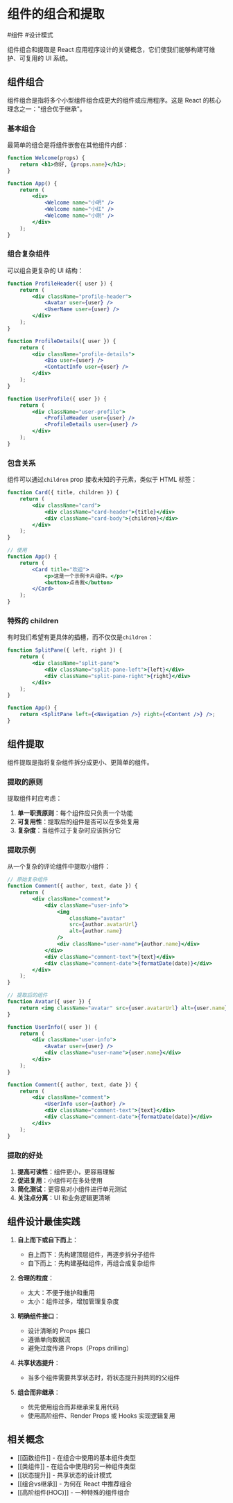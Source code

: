 # 组件的组合和提取

#组件 #设计模式

组件组合和提取是 React 应用程序设计的关键概念，它们使我们能够构建可维护、可复用的 UI 系统。

## 组件组合

组件组合是指将多个小型组件组合成更大的组件或应用程序。这是 React 的核心理念之一："组合优于继承"。

### 基本组合

最简单的组合是将组件嵌套在其他组件内部：

```jsx
function Welcome(props) {
    return <h1>你好, {props.name}</h1>;
}

function App() {
    return (
        <div>
            <Welcome name="小明" />
            <Welcome name="小红" />
            <Welcome name="小刚" />
        </div>
    );
}
```

### 组合复杂组件

可以组合更复杂的 UI 结构：

```jsx
function ProfileHeader({ user }) {
    return (
        <div className="profile-header">
            <Avatar user={user} />
            <UserName user={user} />
        </div>
    );
}

function ProfileDetails({ user }) {
    return (
        <div className="profile-details">
            <Bio user={user} />
            <ContactInfo user={user} />
        </div>
    );
}

function UserProfile({ user }) {
    return (
        <div className="user-profile">
            <ProfileHeader user={user} />
            <ProfileDetails user={user} />
        </div>
    );
}
```

### 包含关系

组件可以通过`children` prop 接收未知的子元素，类似于 HTML 标签：

```jsx
function Card({ title, children }) {
    return (
        <div className="card">
            <div className="card-header">{title}</div>
            <div className="card-body">{children}</div>
        </div>
    );
}

// 使用
function App() {
    return (
        <Card title="欢迎">
            <p>这是一个示例卡片组件。</p>
            <button>点击我</button>
        </Card>
    );
}
```

### 特殊的 children

有时我们希望有更具体的插槽，而不仅仅是`children`：

```jsx
function SplitPane({ left, right }) {
    return (
        <div className="split-pane">
            <div className="split-pane-left">{left}</div>
            <div className="split-pane-right">{right}</div>
        </div>
    );
}

function App() {
    return <SplitPane left={<Navigation />} right={<Content />} />;
}
```

## 组件提取

组件提取是指将复杂组件拆分成更小、更简单的组件。

### 提取的原则

提取组件时应考虑：

1. **单一职责原则**：每个组件应只负责一个功能
2. **可复用性**：提取后的组件是否可以在多处复用
3. **复杂度**：当组件过于复杂时应该拆分它

### 提取示例

从一个复杂的评论组件中提取小组件：

```jsx
// 原始复杂组件
function Comment({ author, text, date }) {
    return (
        <div className="comment">
            <div className="user-info">
                <img
                    className="avatar"
                    src={author.avatarUrl}
                    alt={author.name}
                />
                <div className="user-name">{author.name}</div>
            </div>
            <div className="comment-text">{text}</div>
            <div className="comment-date">{formatDate(date)}</div>
        </div>
    );
}

// 提取后的组件
function Avatar({ user }) {
    return <img className="avatar" src={user.avatarUrl} alt={user.name} />;
}

function UserInfo({ user }) {
    return (
        <div className="user-info">
            <Avatar user={user} />
            <div className="user-name">{user.name}</div>
        </div>
    );
}

function Comment({ author, text, date }) {
    return (
        <div className="comment">
            <UserInfo user={author} />
            <div className="comment-text">{text}</div>
            <div className="comment-date">{formatDate(date)}</div>
        </div>
    );
}
```

### 提取的好处

1. **提高可读性**：组件更小，更容易理解
2. **促进复用**：小组件可在多处使用
3. **简化测试**：更容易对小组件进行单元测试
4. **关注点分离**：UI 和业务逻辑更清晰

## 组件设计最佳实践

1. **自上而下或自下而上**：

    - 自上而下：先构建顶层组件，再逐步拆分子组件
    - 自下而上：先构建基础组件，再组合成复杂组件

2. **合理的粒度**：

    - 太大：不便于维护和重用
    - 太小：组件过多，增加管理复杂度

3. **明确组件接口**：

    - 设计清晰的 Props 接口
    - 遵循单向数据流
    - 避免过度传递 Props（Props drilling）

4. **共享状态提升**：

    - 当多个组件需要共享状态时，将状态提升到共同的父组件

5. **组合而非继承**：
    - 优先使用组合而非继承来复用代码
    - 使用高阶组件、Render Props 或 Hooks 实现逻辑复用

## 相关概念

-   [[函数组件]] - 在组合中使用的基本组件类型
-   [[类组件]] - 在组合中使用的另一种组件类型
-   [[状态提升]] - 共享状态的设计模式
-   [[组合vs继承]] - 为何在 React 中推荐组合
-   [[高阶组件(HOC)]] - 一种特殊的组件组合

